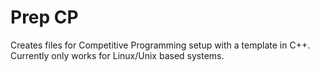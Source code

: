 # Prep CP
Creates files for Competitive Programming setup with a template in C++. Currently only works for Linux/Unix based systems.
